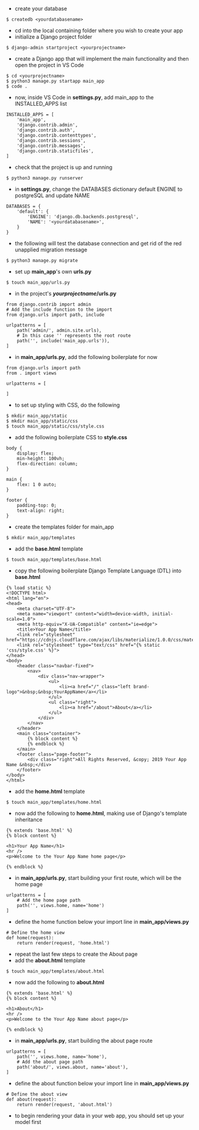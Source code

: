 * create your database
```
$ createdb <yourdatabasename>
```
* cd into the local containing folder where you wish to create your app
* initialize a Django project folder
```
$ django-admin startproject <yourprojectname>
```
* create a Django app that will implement the main functionality and then open the project in VS Code
```
$ cd <yourprojectname>
$ python3 manage.py startapp main_app
$ code .
```
* now, inside VS Code in **settings.py**, add main_app to the INSTALLED_APPS list
```
INSTALLED_APPS = [
	'main_app',
	'django.contrib.admin',
	'django.contrib.auth',
	'django.contrib.contenttypes',
	'django.contrib.sessions',
	'django.contrib.messages',
	'django.contrib.staticfiles',
]
```
* check that the project is up and running
```
$ python3 manage.py runserver
```
* in **settings.py**, change the DATABASES dictionary default ENGINE to postgreSQL and update NAME
```
DATABASES = {
    'default': {
        'ENGINE': 'django.db.backends.postgresql',
        'NAME': '<yourdatabasename>',
    }
}
```
* the following will test the database connection and get rid of the red unapplied migration message
```
$ python3 manage.py migrate
```
* set up **main_app**'s own **urls.py**
```
$ touch main_app/urls.py
```
* in the project's __*yourprojectname*/urls.py__
```
from django.contrib import admin
# Add the include function to the import
from django.urls import path, include

urlpatterns = [
    path('admin/', admin.site.urls),
    # In this case '' represents the root route
    path('', include('main_app.urls')),
]
```
* in **main_app/urls.py**, add the following boilerplate for now
```
from django.urls import path
from . import views

urlpatterns = [

]
```
* to set up styling with CSS, do the following
```
$ mkdir main_app/static
$ mkdir main_app/static/css
$ touch main_app/static/css/style.css
```
* add the following boilerplate CSS to **style.css**
```
body {
    display: flex;
    min-height: 100vh;
    flex-direction: column;
}

main {
    flex: 1 0 auto;
}

footer {
    padding-top: 0;
    text-align: right;
}
```
* create the templates folder for main_app
```
$ mkdir main_app/templates
```
* add the **base.html** template
```
$ touch main_app/templates/base.html
```
* copy the following boilerplate Django Template Language (DTL) into **base.html**
```
{% load static %}
<!DOCTYPE html>
<html lang="en">
<head>
    <meta charset="UTF-8">
    <meta name="viewport" content="width=device-width, initial-scale=1.0">
    <meta http-equiv="X-UA-Compatible" content="ie=edge">
    <title>Your App Name</title>
    <link rel="stylesheet" href="https://cdnjs.cloudflare.com/ajax/libs/materialize/1.0.0/css/materialize.min.css">
    <link rel="stylesheet" type="text/css" href="{% static 'css/style.css' %}">
</head>
<body>
    <header class="navbar-fixed">
        <nav>
            <div class="nav-wrapper">
                <ul>
                    <li><a href="/" class="left brand-logo">&nbsp;&nbsp;YourAppName</a></li>
                </ul>
                <ul class="right">
                    <li><a href="/about">About</a></li>
                </ul>
            </div>
        </nav>
    </header>
    <main class="container">
        {% block content %}
        {% endblock %}
    </main>
    <footer class="page-footer">
        <div class="right">All Rights Reserved, &copy; 2019 Your App Name &nbsp;</div>
    </footer>
</body>
</html>
```
* add the **home.html** template
```
$ touch main_app/templates/home.html
```
* now add the following to **home.html**, making use of Django's template inheritance
```
{% extends 'base.html' %}
{% block content %}

<h1>Your App Name</h1>
<hr />
<p>Welcome to the Your App Name home page</p>

{% endblock %}
```
* in **main_app/urls.py**, start building your first route, which will be the home page
```
urlpatterns = [
    # Add the home page path
    path('', views.home, name='home')
]
```
* define the home function below your import line in **main_app/views.py**
```
# Define the home view
def home(request):
    return render(request, 'home.html')
```
* repeat the last few steps to create the About page
* add the **about.html** template
```
$ touch main_app/templates/about.html
```
* now add the following to **about.html**
```
{% extends 'base.html' %}
{% block content %}

<h1>About</h1>
<hr />
<p>Welcome to the Your App Name about page</p>

{% endblock %}
```
* in **main_app/urls.py**, start building the about page route
```
urlpatterns = [
    path('', views.home, name='home'),
    # Add the about page path
    path('about/', views.about, name='about'),
]
```
* define the about function below your import line in **main_app/views.py**
```
# Define the about view
def about(request):
    return render(request, 'about.html')
```
* to begin rendering your data in your web app, you should set up your model first

